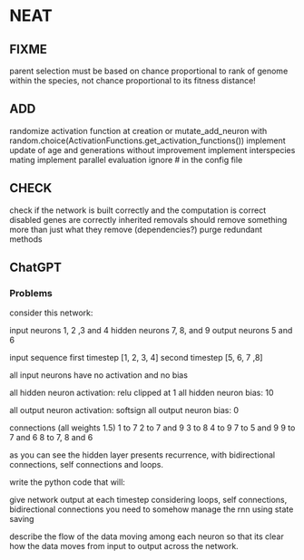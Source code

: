 # NEAT

## FIXME

parent selection must be based on chance proportional to rank of genome within the species, not chance proportional to its fitness
distance!

## ADD

randomize activation function at creation or mutate_add_neuron with random.choice(ActivationFunctions.get_activation_functions())
implement update of age and generations without improvement
implement interspecies mating
implement parallel evaluation
ignore # in the config file

## CHECK

check if the network is built correctly and the computation is correct
disabled genes are correctly inherited
removals should remove something more than just what they remove (dependencies?)
purge redundant methods

## ChatGPT

### Problems

consider this network:

input neurons 1, 2 ,3 and 4
hidden neurons 7, 8, and 9
output neurons 5 and 6

input sequence
first timestep [1, 2, 3, 4]
second timestep [5, 6, 7 ,8]

all input neurons have no activation and no bias

all hidden neuron activation: relu clipped at 1
all hidden neuron bias: 10

all output neuron activation: softsign
all output neuron bias: 0

connections (all weights 1.5)
1 to 7
2 to 7 and 9
3 to 8
4 to 9
7 to 5 and 9
9 to 7 and 6
8 to 7, 8 and 6

as you can see the hidden layer presents recurrence, with bidirectional connections, self connections and loops.

write the python code that will:

give network output at each timestep
considering loops, self connections, bidirectional connections
you need to somehow manage the rnn using state saving

describe the flow of the data moving among each neuron so that its clear how the data moves from input to output across the network.
